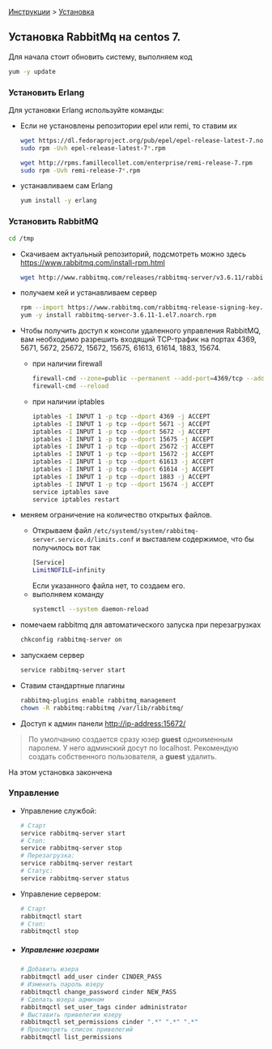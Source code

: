 [Инструкции](https://saqot.github.io/RabbitMqQueueBundle/) >
[Установка](index.md)

## Установка RabbitMq на centos 7.

Для начала стоит обновить систему, выполняем код
```sh
yum -y update
```
### Установить Erlang
Для установки Erlang используйте команды:
* Если не установлены репозитории epel или remi, то ставим их
	```sh
	wget https://dl.fedoraproject.org/pub/epel/epel-release-latest-7.noarch.rpm
	sudo rpm -Uvh epel-release-latest-7*.rpm
    ```
    ```sh
	wget http://rpms.famillecollet.com/enterprise/remi-release-7.rpm
	sudo rpm -Uvh remi-release-7*.rpm
	```
* устанавливаем сам Erlang
	```sh
	yum install -y erlang
	```
	
### Установить RabbitMQ
```sh
cd /tmp
```
* Скачиваем актуальный репозиторий, подсмотреть можно здесь <https://www.rabbitmq.com/install-rpm.html> 
	```sh
	wget http://www.rabbitmq.com/releases/rabbitmq-server/v3.6.11/rabbitmq-server-3.6.11-1.el7.noarch.rpm
	```
* получаем кей и устанавливаем сервер
	```sh
	rpm --import https://www.rabbitmq.com/rabbitmq-release-signing-key.asc
	yum -y install rabbitmq-server-3.6.11-1.el7.noarch.rpm
	```

* Чтобы получить доступ к консоли удаленного управления RabbitMQ, вам необходимо разрешить входящий TCP-трафик на портах 4369, 5671, 5672, 25672, 15672, 15675, 61613, 61614, 1883, 15674.

	* при наличии firewall
		```sh
		firewall-cmd --zone=public --permanent --add-port=4369/tcp --add-port=5671-5672/tcp --add-port=25672/tcp --add-port=15672-15675/tcp  --add-port=61613-61614/tcp --add-port=1883/tcp --add-port=15674/tcp
		firewall-cmd --reload
		```
	* при наличии iptables
		```sh
		iptables -I INPUT 1 -p tcp --dport 4369 -j ACCEPT
		iptables -I INPUT 1 -p tcp --dport 5671 -j ACCEPT
		iptables -I INPUT 1 -p tcp --dport 5672 -j ACCEPT
		iptables -I INPUT 1 -p tcp --dport 15675 -j ACCEPT
		iptables -I INPUT 1 -p tcp --dport 25672 -j ACCEPT
		iptables -I INPUT 1 -p tcp --dport 15672 -j ACCEPT
		iptables -I INPUT 1 -p tcp --dport 61613 -j ACCEPT
		iptables -I INPUT 1 -p tcp --dport 61614 -j ACCEPT
		iptables -I INPUT 1 -p tcp --dport 1883 -j ACCEPT
		iptables -I INPUT 1 -p tcp --dport 15674 -j ACCEPT
		service iptables save
		service iptables restart
		```
* меняем ограничение на количество открытых файлов. 
	* Открываем файл `/etc/systemd/system/rabbitmq-server.service.d/limits.conf` и выставлем содержимое, что бы получилось вот так
		```bash
		[Service]
		LimitNOFILE=infinity
		```
		Если указанного файла нет, то создаем его.
	* выполняем команду
		```sh
		systemctl --system daemon-reload
		```
* помечаем rabbitmq для автоматического запуска при перезагрузках
	```sh
	chkconfig rabbitmq-server on
	```
* запускаем сервер
	```sh
	service rabbitmq-server start
	```
* Ставим стандартные плагины
	```sh
	rabbitmq-plugins enable rabbitmq_management
	chown -R rabbitmq:rabbitmq /var/lib/rabbitmq/
	```
	
* Доступ к админ панели <http://ip-address:15672/>
> По умолчанию создается сразу юзер **guest** одноименным паролем. У него админский досут по localhost. 
> Рекомендую создать собственного пользователя, а **guest** удалить.

На этом установка закончена	

### Управление
* Управление службой:
	```sh
	# Старт
	service rabbitmq-server start
	# Стоп:
	service rabbitmq-server stop
	# Перезагрузка:
	service rabbitmq-server restart
	# Статус:
	service rabbitmq-server status
	```
* Управление сервером:
	```sh
	# Старт
	rabbitmqctl start
	# Стоп:
	rabbitmqctl stop
	```
	
* ##### Управление юзерами
	```sh
	# Добавить юзера
	rabbitmqctl add_user cinder CINDER_PASS
	# Изменить пароль юзеру
	rabbitmqctl change_password cinder NEW_PASS
	# Сделать юзера админом
	rabbitmqctl set_user_tags cinder administrator
	# Выставить привелегии юзеру
	rabbitmqctl set_permissions cinder ".*" ".*" ".*"
	# Просмотреть список привелегий
	rabbitmqctl list_permissions
	```